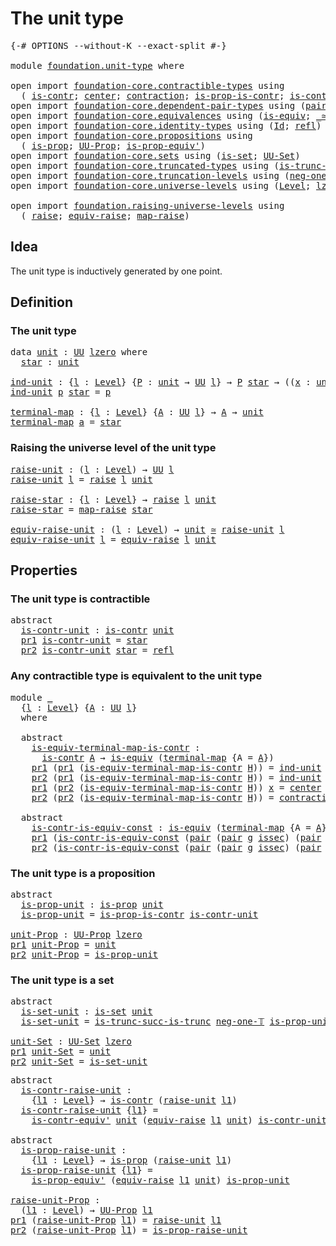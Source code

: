 # The unit type

<pre class="Agda"><a id="26" class="Symbol">{-#</a> <a id="30" class="Keyword">OPTIONS</a> <a id="38" class="Pragma">--without-K</a> <a id="50" class="Pragma">--exact-split</a> <a id="64" class="Symbol">#-}</a>

<a id="69" class="Keyword">module</a> <a id="76" href="foundation.unit-type.html" class="Module">foundation.unit-type</a> <a id="97" class="Keyword">where</a>

<a id="104" class="Keyword">open</a> <a id="109" class="Keyword">import</a> <a id="116" href="foundation-core.contractible-types.html" class="Module">foundation-core.contractible-types</a> <a id="151" class="Keyword">using</a>
  <a id="159" class="Symbol">(</a> <a id="161" href="foundation-core.contractible-types.html#925" class="Function">is-contr</a><a id="169" class="Symbol">;</a> <a id="171" href="foundation-core.contractible-types.html#1018" class="Function">center</a><a id="177" class="Symbol">;</a> <a id="179" href="foundation-core.contractible-types.html#1360" class="Function">contraction</a><a id="190" class="Symbol">;</a> <a id="192" href="foundation-core.contractible-types.html#6546" class="Function">is-prop-is-contr</a><a id="208" class="Symbol">;</a> <a id="210" href="foundation-core.contractible-types.html#3739" class="Function">is-contr-equiv&#39;</a><a id="225" class="Symbol">)</a>
<a id="227" class="Keyword">open</a> <a id="232" class="Keyword">import</a> <a id="239" href="foundation-core.dependent-pair-types.html" class="Module">foundation-core.dependent-pair-types</a> <a id="276" class="Keyword">using</a> <a id="282" class="Symbol">(</a><a id="283" href="foundation-core.dependent-pair-types.html#575" class="InductiveConstructor">pair</a><a id="287" class="Symbol">;</a> <a id="289" href="foundation-core.dependent-pair-types.html#592" class="Field">pr1</a><a id="292" class="Symbol">;</a> <a id="294" href="foundation-core.dependent-pair-types.html#604" class="Field">pr2</a><a id="297" class="Symbol">)</a>
<a id="299" class="Keyword">open</a> <a id="304" class="Keyword">import</a> <a id="311" href="foundation-core.equivalences.html" class="Module">foundation-core.equivalences</a> <a id="340" class="Keyword">using</a> <a id="346" class="Symbol">(</a><a id="347" href="foundation-core.equivalences.html#1542" class="Function">is-equiv</a><a id="355" class="Symbol">;</a> <a id="357" href="foundation-core.equivalences.html#1607" class="Function Operator">_≃_</a><a id="360" class="Symbol">)</a>
<a id="362" class="Keyword">open</a> <a id="367" class="Keyword">import</a> <a id="374" href="foundation-core.identity-types.html" class="Module">foundation-core.identity-types</a> <a id="405" class="Keyword">using</a> <a id="411" class="Symbol">(</a><a id="412" href="foundation-core.identity-types.html#641" class="Datatype">Id</a><a id="414" class="Symbol">;</a> <a id="416" href="foundation-core.identity-types.html#694" class="InductiveConstructor">refl</a><a id="420" class="Symbol">)</a>
<a id="422" class="Keyword">open</a> <a id="427" class="Keyword">import</a> <a id="434" href="foundation-core.propositions.html" class="Module">foundation-core.propositions</a> <a id="463" class="Keyword">using</a>
  <a id="471" class="Symbol">(</a> <a id="473" href="foundation-core.propositions.html#1246" class="Function">is-prop</a><a id="480" class="Symbol">;</a> <a id="482" href="foundation-core.propositions.html#1322" class="Function">UU-Prop</a><a id="489" class="Symbol">;</a> <a id="491" href="foundation-core.propositions.html#4815" class="Function">is-prop-equiv&#39;</a><a id="505" class="Symbol">)</a>
<a id="507" class="Keyword">open</a> <a id="512" class="Keyword">import</a> <a id="519" href="foundation-core.sets.html" class="Module">foundation-core.sets</a> <a id="540" class="Keyword">using</a> <a id="546" class="Symbol">(</a><a id="547" href="foundation-core.sets.html#1099" class="Function">is-set</a><a id="553" class="Symbol">;</a> <a id="555" href="foundation-core.sets.html#1177" class="Function">UU-Set</a><a id="561" class="Symbol">)</a>
<a id="563" class="Keyword">open</a> <a id="568" class="Keyword">import</a> <a id="575" href="foundation-core.truncated-types.html" class="Module">foundation-core.truncated-types</a> <a id="607" class="Keyword">using</a> <a id="613" class="Symbol">(</a><a id="614" href="foundation-core.truncated-types.html#2126" class="Function">is-trunc-succ-is-trunc</a><a id="636" class="Symbol">)</a>
<a id="638" class="Keyword">open</a> <a id="643" class="Keyword">import</a> <a id="650" href="foundation-core.truncation-levels.html" class="Module">foundation-core.truncation-levels</a> <a id="684" class="Keyword">using</a> <a id="690" class="Symbol">(</a><a id="691" href="foundation-core.truncation-levels.html#435" class="Function">neg-one-𝕋</a><a id="700" class="Symbol">)</a>
<a id="702" class="Keyword">open</a> <a id="707" class="Keyword">import</a> <a id="714" href="foundation-core.universe-levels.html" class="Module">foundation-core.universe-levels</a> <a id="746" class="Keyword">using</a> <a id="752" class="Symbol">(</a><a id="753" href="Agda.Primitive.html#597" class="Postulate">Level</a><a id="758" class="Symbol">;</a> <a id="760" href="Agda.Primitive.html#764" class="Primitive">lzero</a><a id="765" class="Symbol">;</a> <a id="767" href="foundation-core.universe-levels.html#222" class="Primitive">UU</a><a id="769" class="Symbol">)</a>

<a id="772" class="Keyword">open</a> <a id="777" class="Keyword">import</a> <a id="784" href="foundation.raising-universe-levels.html" class="Module">foundation.raising-universe-levels</a> <a id="819" class="Keyword">using</a>
  <a id="827" class="Symbol">(</a> <a id="829" href="foundation.raising-universe-levels.html#765" class="Datatype">raise</a><a id="834" class="Symbol">;</a> <a id="836" href="foundation.raising-universe-levels.html#1342" class="Function">equiv-raise</a><a id="847" class="Symbol">;</a> <a id="849" href="foundation.raising-universe-levels.html#830" class="InductiveConstructor">map-raise</a><a id="858" class="Symbol">)</a>
</pre>
## Idea

The unit type is inductively generated by one point.

## Definition

### The unit type

<pre class="Agda"><a id="970" class="Keyword">data</a> <a id="unit"></a><a id="975" href="foundation.unit-type.html#975" class="Datatype">unit</a> <a id="980" class="Symbol">:</a> <a id="982" href="foundation-core.universe-levels.html#222" class="Primitive">UU</a> <a id="985" href="Agda.Primitive.html#764" class="Primitive">lzero</a> <a id="991" class="Keyword">where</a>
  <a id="unit.star"></a><a id="999" href="foundation.unit-type.html#999" class="InductiveConstructor">star</a> <a id="1004" class="Symbol">:</a> <a id="1006" href="foundation.unit-type.html#975" class="Datatype">unit</a>

<a id="ind-unit"></a><a id="1012" href="foundation.unit-type.html#1012" class="Function">ind-unit</a> <a id="1021" class="Symbol">:</a> <a id="1023" class="Symbol">{</a><a id="1024" href="foundation.unit-type.html#1024" class="Bound">l</a> <a id="1026" class="Symbol">:</a> <a id="1028" href="Agda.Primitive.html#597" class="Postulate">Level</a><a id="1033" class="Symbol">}</a> <a id="1035" class="Symbol">{</a><a id="1036" href="foundation.unit-type.html#1036" class="Bound">P</a> <a id="1038" class="Symbol">:</a> <a id="1040" href="foundation.unit-type.html#975" class="Datatype">unit</a> <a id="1045" class="Symbol">→</a> <a id="1047" href="foundation-core.universe-levels.html#222" class="Primitive">UU</a> <a id="1050" href="foundation.unit-type.html#1024" class="Bound">l</a><a id="1051" class="Symbol">}</a> <a id="1053" class="Symbol">→</a> <a id="1055" href="foundation.unit-type.html#1036" class="Bound">P</a> <a id="1057" href="foundation.unit-type.html#999" class="InductiveConstructor">star</a> <a id="1062" class="Symbol">→</a> <a id="1064" class="Symbol">((</a><a id="1066" href="foundation.unit-type.html#1066" class="Bound">x</a> <a id="1068" class="Symbol">:</a> <a id="1070" href="foundation.unit-type.html#975" class="Datatype">unit</a><a id="1074" class="Symbol">)</a> <a id="1076" class="Symbol">→</a> <a id="1078" href="foundation.unit-type.html#1036" class="Bound">P</a> <a id="1080" href="foundation.unit-type.html#1066" class="Bound">x</a><a id="1081" class="Symbol">)</a>
<a id="1083" href="foundation.unit-type.html#1012" class="Function">ind-unit</a> <a id="1092" href="foundation.unit-type.html#1092" class="Bound">p</a> <a id="1094" href="foundation.unit-type.html#999" class="InductiveConstructor">star</a> <a id="1099" class="Symbol">=</a> <a id="1101" href="foundation.unit-type.html#1092" class="Bound">p</a>

<a id="terminal-map"></a><a id="1104" href="foundation.unit-type.html#1104" class="Function">terminal-map</a> <a id="1117" class="Symbol">:</a> <a id="1119" class="Symbol">{</a><a id="1120" href="foundation.unit-type.html#1120" class="Bound">l</a> <a id="1122" class="Symbol">:</a> <a id="1124" href="Agda.Primitive.html#597" class="Postulate">Level</a><a id="1129" class="Symbol">}</a> <a id="1131" class="Symbol">{</a><a id="1132" href="foundation.unit-type.html#1132" class="Bound">A</a> <a id="1134" class="Symbol">:</a> <a id="1136" href="foundation-core.universe-levels.html#222" class="Primitive">UU</a> <a id="1139" href="foundation.unit-type.html#1120" class="Bound">l</a><a id="1140" class="Symbol">}</a> <a id="1142" class="Symbol">→</a> <a id="1144" href="foundation.unit-type.html#1132" class="Bound">A</a> <a id="1146" class="Symbol">→</a> <a id="1148" href="foundation.unit-type.html#975" class="Datatype">unit</a>
<a id="1153" href="foundation.unit-type.html#1104" class="Function">terminal-map</a> <a id="1166" href="foundation.unit-type.html#1166" class="Bound">a</a> <a id="1168" class="Symbol">=</a> <a id="1170" href="foundation.unit-type.html#999" class="InductiveConstructor">star</a>
</pre>
### Raising the universe level of the unit type

<pre class="Agda"><a id="raise-unit"></a><a id="1237" href="foundation.unit-type.html#1237" class="Function">raise-unit</a> <a id="1248" class="Symbol">:</a> <a id="1250" class="Symbol">(</a><a id="1251" href="foundation.unit-type.html#1251" class="Bound">l</a> <a id="1253" class="Symbol">:</a> <a id="1255" href="Agda.Primitive.html#597" class="Postulate">Level</a><a id="1260" class="Symbol">)</a> <a id="1262" class="Symbol">→</a> <a id="1264" href="foundation-core.universe-levels.html#222" class="Primitive">UU</a> <a id="1267" href="foundation.unit-type.html#1251" class="Bound">l</a>
<a id="1269" href="foundation.unit-type.html#1237" class="Function">raise-unit</a> <a id="1280" href="foundation.unit-type.html#1280" class="Bound">l</a> <a id="1282" class="Symbol">=</a> <a id="1284" href="foundation.raising-universe-levels.html#765" class="Datatype">raise</a> <a id="1290" href="foundation.unit-type.html#1280" class="Bound">l</a> <a id="1292" href="foundation.unit-type.html#975" class="Datatype">unit</a>

<a id="raise-star"></a><a id="1298" href="foundation.unit-type.html#1298" class="Function">raise-star</a> <a id="1309" class="Symbol">:</a> <a id="1311" class="Symbol">{</a><a id="1312" href="foundation.unit-type.html#1312" class="Bound">l</a> <a id="1314" class="Symbol">:</a> <a id="1316" href="Agda.Primitive.html#597" class="Postulate">Level</a><a id="1321" class="Symbol">}</a> <a id="1323" class="Symbol">→</a> <a id="1325" href="foundation.raising-universe-levels.html#765" class="Datatype">raise</a> <a id="1331" href="foundation.unit-type.html#1312" class="Bound">l</a> <a id="1333" href="foundation.unit-type.html#975" class="Datatype">unit</a>
<a id="1338" href="foundation.unit-type.html#1298" class="Function">raise-star</a> <a id="1349" class="Symbol">=</a> <a id="1351" href="foundation.raising-universe-levels.html#830" class="InductiveConstructor">map-raise</a> <a id="1361" href="foundation.unit-type.html#999" class="InductiveConstructor">star</a>

<a id="equiv-raise-unit"></a><a id="1367" href="foundation.unit-type.html#1367" class="Function">equiv-raise-unit</a> <a id="1384" class="Symbol">:</a> <a id="1386" class="Symbol">(</a><a id="1387" href="foundation.unit-type.html#1387" class="Bound">l</a> <a id="1389" class="Symbol">:</a> <a id="1391" href="Agda.Primitive.html#597" class="Postulate">Level</a><a id="1396" class="Symbol">)</a> <a id="1398" class="Symbol">→</a> <a id="1400" href="foundation.unit-type.html#975" class="Datatype">unit</a> <a id="1405" href="foundation-core.equivalences.html#1607" class="Function Operator">≃</a> <a id="1407" href="foundation.unit-type.html#1237" class="Function">raise-unit</a> <a id="1418" href="foundation.unit-type.html#1387" class="Bound">l</a>
<a id="1420" href="foundation.unit-type.html#1367" class="Function">equiv-raise-unit</a> <a id="1437" href="foundation.unit-type.html#1437" class="Bound">l</a> <a id="1439" class="Symbol">=</a> <a id="1441" href="foundation.raising-universe-levels.html#1342" class="Function">equiv-raise</a> <a id="1453" href="foundation.unit-type.html#1437" class="Bound">l</a> <a id="1455" href="foundation.unit-type.html#975" class="Datatype">unit</a>
</pre>
## Properties

### The unit type is contractible

<pre class="Agda"><a id="1523" class="Keyword">abstract</a>
  <a id="is-contr-unit"></a><a id="1534" href="foundation.unit-type.html#1534" class="Function">is-contr-unit</a> <a id="1548" class="Symbol">:</a> <a id="1550" href="foundation-core.contractible-types.html#925" class="Function">is-contr</a> <a id="1559" href="foundation.unit-type.html#975" class="Datatype">unit</a>
  <a id="1566" href="foundation-core.dependent-pair-types.html#592" class="Field">pr1</a> <a id="1570" href="foundation.unit-type.html#1534" class="Function">is-contr-unit</a> <a id="1584" class="Symbol">=</a> <a id="1586" href="foundation.unit-type.html#999" class="InductiveConstructor">star</a>
  <a id="1593" href="foundation-core.dependent-pair-types.html#604" class="Field">pr2</a> <a id="1597" href="foundation.unit-type.html#1534" class="Function">is-contr-unit</a> <a id="1611" href="foundation.unit-type.html#999" class="InductiveConstructor">star</a> <a id="1616" class="Symbol">=</a> <a id="1618" href="foundation-core.identity-types.html#694" class="InductiveConstructor">refl</a>
</pre>
### Any contractible type is equivalent to the unit type

<pre class="Agda"><a id="1694" class="Keyword">module</a> <a id="1701" href="foundation.unit-type.html#1701" class="Module">_</a>
  <a id="1705" class="Symbol">{</a><a id="1706" href="foundation.unit-type.html#1706" class="Bound">l</a> <a id="1708" class="Symbol">:</a> <a id="1710" href="Agda.Primitive.html#597" class="Postulate">Level</a><a id="1715" class="Symbol">}</a> <a id="1717" class="Symbol">{</a><a id="1718" href="foundation.unit-type.html#1718" class="Bound">A</a> <a id="1720" class="Symbol">:</a> <a id="1722" href="foundation-core.universe-levels.html#222" class="Primitive">UU</a> <a id="1725" href="foundation.unit-type.html#1706" class="Bound">l</a><a id="1726" class="Symbol">}</a>
  <a id="1730" class="Keyword">where</a>

  <a id="1739" class="Keyword">abstract</a>
    <a id="1752" href="foundation.unit-type.html#1752" class="Function">is-equiv-terminal-map-is-contr</a> <a id="1783" class="Symbol">:</a>
      <a id="1791" href="foundation-core.contractible-types.html#925" class="Function">is-contr</a> <a id="1800" href="foundation.unit-type.html#1718" class="Bound">A</a> <a id="1802" class="Symbol">→</a> <a id="1804" href="foundation-core.equivalences.html#1542" class="Function">is-equiv</a> <a id="1813" class="Symbol">(</a><a id="1814" href="foundation.unit-type.html#1104" class="Function">terminal-map</a> <a id="1827" class="Symbol">{</a><a id="1828" class="Argument">A</a> <a id="1830" class="Symbol">=</a> <a id="1832" href="foundation.unit-type.html#1718" class="Bound">A</a><a id="1833" class="Symbol">})</a>
    <a id="1840" href="foundation-core.dependent-pair-types.html#592" class="Field">pr1</a> <a id="1844" class="Symbol">(</a><a id="1845" href="foundation-core.dependent-pair-types.html#592" class="Field">pr1</a> <a id="1849" class="Symbol">(</a><a id="1850" href="foundation.unit-type.html#1752" class="Function">is-equiv-terminal-map-is-contr</a> <a id="1881" href="foundation.unit-type.html#1881" class="Bound">H</a><a id="1882" class="Symbol">))</a> <a id="1885" class="Symbol">=</a> <a id="1887" href="foundation.unit-type.html#1012" class="Function">ind-unit</a> <a id="1896" class="Symbol">(</a><a id="1897" href="foundation-core.contractible-types.html#1018" class="Function">center</a> <a id="1904" href="foundation.unit-type.html#1881" class="Bound">H</a><a id="1905" class="Symbol">)</a>
    <a id="1911" href="foundation-core.dependent-pair-types.html#604" class="Field">pr2</a> <a id="1915" class="Symbol">(</a><a id="1916" href="foundation-core.dependent-pair-types.html#592" class="Field">pr1</a> <a id="1920" class="Symbol">(</a><a id="1921" href="foundation.unit-type.html#1752" class="Function">is-equiv-terminal-map-is-contr</a> <a id="1952" href="foundation.unit-type.html#1952" class="Bound">H</a><a id="1953" class="Symbol">))</a> <a id="1956" class="Symbol">=</a> <a id="1958" href="foundation.unit-type.html#1012" class="Function">ind-unit</a> <a id="1967" href="foundation-core.identity-types.html#694" class="InductiveConstructor">refl</a>
    <a id="1976" href="foundation-core.dependent-pair-types.html#592" class="Field">pr1</a> <a id="1980" class="Symbol">(</a><a id="1981" href="foundation-core.dependent-pair-types.html#604" class="Field">pr2</a> <a id="1985" class="Symbol">(</a><a id="1986" href="foundation.unit-type.html#1752" class="Function">is-equiv-terminal-map-is-contr</a> <a id="2017" href="foundation.unit-type.html#2017" class="Bound">H</a><a id="2018" class="Symbol">))</a> <a id="2021" href="foundation.unit-type.html#2021" class="Bound">x</a> <a id="2023" class="Symbol">=</a> <a id="2025" href="foundation-core.contractible-types.html#1018" class="Function">center</a> <a id="2032" href="foundation.unit-type.html#2017" class="Bound">H</a>
    <a id="2038" href="foundation-core.dependent-pair-types.html#604" class="Field">pr2</a> <a id="2042" class="Symbol">(</a><a id="2043" href="foundation-core.dependent-pair-types.html#604" class="Field">pr2</a> <a id="2047" class="Symbol">(</a><a id="2048" href="foundation.unit-type.html#1752" class="Function">is-equiv-terminal-map-is-contr</a> <a id="2079" href="foundation.unit-type.html#2079" class="Bound">H</a><a id="2080" class="Symbol">))</a> <a id="2083" class="Symbol">=</a> <a id="2085" href="foundation-core.contractible-types.html#1360" class="Function">contraction</a> <a id="2097" href="foundation.unit-type.html#2079" class="Bound">H</a>

  <a id="2102" class="Keyword">abstract</a>
    <a id="2115" href="foundation.unit-type.html#2115" class="Function">is-contr-is-equiv-const</a> <a id="2139" class="Symbol">:</a> <a id="2141" href="foundation-core.equivalences.html#1542" class="Function">is-equiv</a> <a id="2150" class="Symbol">(</a><a id="2151" href="foundation.unit-type.html#1104" class="Function">terminal-map</a> <a id="2164" class="Symbol">{</a><a id="2165" class="Argument">A</a> <a id="2167" class="Symbol">=</a> <a id="2169" href="foundation.unit-type.html#1718" class="Bound">A</a><a id="2170" class="Symbol">})</a> <a id="2173" class="Symbol">→</a> <a id="2175" href="foundation-core.contractible-types.html#925" class="Function">is-contr</a> <a id="2184" href="foundation.unit-type.html#1718" class="Bound">A</a>
    <a id="2190" href="foundation-core.dependent-pair-types.html#592" class="Field">pr1</a> <a id="2194" class="Symbol">(</a><a id="2195" href="foundation.unit-type.html#2115" class="Function">is-contr-is-equiv-const</a> <a id="2219" class="Symbol">(</a><a id="2220" href="foundation-core.dependent-pair-types.html#575" class="InductiveConstructor">pair</a> <a id="2225" class="Symbol">(</a><a id="2226" href="foundation-core.dependent-pair-types.html#575" class="InductiveConstructor">pair</a> <a id="2231" href="foundation.unit-type.html#2231" class="Bound">g</a> <a id="2233" href="foundation.unit-type.html#2233" class="Bound">issec</a><a id="2238" class="Symbol">)</a> <a id="2240" class="Symbol">(</a><a id="2241" href="foundation-core.dependent-pair-types.html#575" class="InductiveConstructor">pair</a> <a id="2246" href="foundation.unit-type.html#2246" class="Bound">h</a> <a id="2248" href="foundation.unit-type.html#2248" class="Bound">isretr</a><a id="2254" class="Symbol">)))</a> <a id="2258" class="Symbol">=</a> <a id="2260" href="foundation.unit-type.html#2246" class="Bound">h</a> <a id="2262" href="foundation.unit-type.html#999" class="InductiveConstructor">star</a>
    <a id="2271" href="foundation-core.dependent-pair-types.html#604" class="Field">pr2</a> <a id="2275" class="Symbol">(</a><a id="2276" href="foundation.unit-type.html#2115" class="Function">is-contr-is-equiv-const</a> <a id="2300" class="Symbol">(</a><a id="2301" href="foundation-core.dependent-pair-types.html#575" class="InductiveConstructor">pair</a> <a id="2306" class="Symbol">(</a><a id="2307" href="foundation-core.dependent-pair-types.html#575" class="InductiveConstructor">pair</a> <a id="2312" href="foundation.unit-type.html#2312" class="Bound">g</a> <a id="2314" href="foundation.unit-type.html#2314" class="Bound">issec</a><a id="2319" class="Symbol">)</a> <a id="2321" class="Symbol">(</a><a id="2322" href="foundation-core.dependent-pair-types.html#575" class="InductiveConstructor">pair</a> <a id="2327" href="foundation.unit-type.html#2327" class="Bound">h</a> <a id="2329" href="foundation.unit-type.html#2329" class="Bound">isretr</a><a id="2335" class="Symbol">)))</a> <a id="2339" class="Symbol">=</a> <a id="2341" href="foundation.unit-type.html#2329" class="Bound">isretr</a>
</pre>
### The unit type is a proposition

<pre class="Agda"><a id="2397" class="Keyword">abstract</a>
  <a id="is-prop-unit"></a><a id="2408" href="foundation.unit-type.html#2408" class="Function">is-prop-unit</a> <a id="2421" class="Symbol">:</a> <a id="2423" href="foundation-core.propositions.html#1246" class="Function">is-prop</a> <a id="2431" href="foundation.unit-type.html#975" class="Datatype">unit</a>
  <a id="2438" href="foundation.unit-type.html#2408" class="Function">is-prop-unit</a> <a id="2451" class="Symbol">=</a> <a id="2453" href="foundation-core.contractible-types.html#6546" class="Function">is-prop-is-contr</a> <a id="2470" href="foundation.unit-type.html#1534" class="Function">is-contr-unit</a>

<a id="unit-Prop"></a><a id="2485" href="foundation.unit-type.html#2485" class="Function">unit-Prop</a> <a id="2495" class="Symbol">:</a> <a id="2497" href="foundation-core.propositions.html#1322" class="Function">UU-Prop</a> <a id="2505" href="Agda.Primitive.html#764" class="Primitive">lzero</a>
<a id="2511" href="foundation-core.dependent-pair-types.html#592" class="Field">pr1</a> <a id="2515" href="foundation.unit-type.html#2485" class="Function">unit-Prop</a> <a id="2525" class="Symbol">=</a> <a id="2527" href="foundation.unit-type.html#975" class="Datatype">unit</a>
<a id="2532" href="foundation-core.dependent-pair-types.html#604" class="Field">pr2</a> <a id="2536" href="foundation.unit-type.html#2485" class="Function">unit-Prop</a> <a id="2546" class="Symbol">=</a> <a id="2548" href="foundation.unit-type.html#2408" class="Function">is-prop-unit</a>
</pre>
### The unit type is a set

<pre class="Agda"><a id="2602" class="Keyword">abstract</a>
  <a id="is-set-unit"></a><a id="2613" href="foundation.unit-type.html#2613" class="Function">is-set-unit</a> <a id="2625" class="Symbol">:</a> <a id="2627" href="foundation-core.sets.html#1099" class="Function">is-set</a> <a id="2634" href="foundation.unit-type.html#975" class="Datatype">unit</a>
  <a id="2641" href="foundation.unit-type.html#2613" class="Function">is-set-unit</a> <a id="2653" class="Symbol">=</a> <a id="2655" href="foundation-core.truncated-types.html#2126" class="Function">is-trunc-succ-is-trunc</a> <a id="2678" href="foundation-core.truncation-levels.html#435" class="Function">neg-one-𝕋</a> <a id="2688" href="foundation.unit-type.html#2408" class="Function">is-prop-unit</a>

<a id="unit-Set"></a><a id="2702" href="foundation.unit-type.html#2702" class="Function">unit-Set</a> <a id="2711" class="Symbol">:</a> <a id="2713" href="foundation-core.sets.html#1177" class="Function">UU-Set</a> <a id="2720" href="Agda.Primitive.html#764" class="Primitive">lzero</a>
<a id="2726" href="foundation-core.dependent-pair-types.html#592" class="Field">pr1</a> <a id="2730" href="foundation.unit-type.html#2702" class="Function">unit-Set</a> <a id="2739" class="Symbol">=</a> <a id="2741" href="foundation.unit-type.html#975" class="Datatype">unit</a>
<a id="2746" href="foundation-core.dependent-pair-types.html#604" class="Field">pr2</a> <a id="2750" href="foundation.unit-type.html#2702" class="Function">unit-Set</a> <a id="2759" class="Symbol">=</a> <a id="2761" href="foundation.unit-type.html#2613" class="Function">is-set-unit</a>
</pre>
<pre class="Agda"><a id="2786" class="Keyword">abstract</a>
  <a id="is-contr-raise-unit"></a><a id="2797" href="foundation.unit-type.html#2797" class="Function">is-contr-raise-unit</a> <a id="2817" class="Symbol">:</a>
    <a id="2823" class="Symbol">{</a><a id="2824" href="foundation.unit-type.html#2824" class="Bound">l1</a> <a id="2827" class="Symbol">:</a> <a id="2829" href="Agda.Primitive.html#597" class="Postulate">Level</a><a id="2834" class="Symbol">}</a> <a id="2836" class="Symbol">→</a> <a id="2838" href="foundation-core.contractible-types.html#925" class="Function">is-contr</a> <a id="2847" class="Symbol">(</a><a id="2848" href="foundation.unit-type.html#1237" class="Function">raise-unit</a> <a id="2859" href="foundation.unit-type.html#2824" class="Bound">l1</a><a id="2861" class="Symbol">)</a>
  <a id="2865" href="foundation.unit-type.html#2797" class="Function">is-contr-raise-unit</a> <a id="2885" class="Symbol">{</a><a id="2886" href="foundation.unit-type.html#2886" class="Bound">l1</a><a id="2888" class="Symbol">}</a> <a id="2890" class="Symbol">=</a>
    <a id="2896" href="foundation-core.contractible-types.html#3739" class="Function">is-contr-equiv&#39;</a> <a id="2912" href="foundation.unit-type.html#975" class="Datatype">unit</a> <a id="2917" class="Symbol">(</a><a id="2918" href="foundation.raising-universe-levels.html#1342" class="Function">equiv-raise</a> <a id="2930" href="foundation.unit-type.html#2886" class="Bound">l1</a> <a id="2933" href="foundation.unit-type.html#975" class="Datatype">unit</a><a id="2937" class="Symbol">)</a> <a id="2939" href="foundation.unit-type.html#1534" class="Function">is-contr-unit</a>

<a id="2954" class="Keyword">abstract</a>
  <a id="is-prop-raise-unit"></a><a id="2965" href="foundation.unit-type.html#2965" class="Function">is-prop-raise-unit</a> <a id="2984" class="Symbol">:</a>
    <a id="2990" class="Symbol">{</a><a id="2991" href="foundation.unit-type.html#2991" class="Bound">l1</a> <a id="2994" class="Symbol">:</a> <a id="2996" href="Agda.Primitive.html#597" class="Postulate">Level</a><a id="3001" class="Symbol">}</a> <a id="3003" class="Symbol">→</a> <a id="3005" href="foundation-core.propositions.html#1246" class="Function">is-prop</a> <a id="3013" class="Symbol">(</a><a id="3014" href="foundation.unit-type.html#1237" class="Function">raise-unit</a> <a id="3025" href="foundation.unit-type.html#2991" class="Bound">l1</a><a id="3027" class="Symbol">)</a>
  <a id="3031" href="foundation.unit-type.html#2965" class="Function">is-prop-raise-unit</a> <a id="3050" class="Symbol">{</a><a id="3051" href="foundation.unit-type.html#3051" class="Bound">l1</a><a id="3053" class="Symbol">}</a> <a id="3055" class="Symbol">=</a>
    <a id="3061" href="foundation-core.propositions.html#4815" class="Function">is-prop-equiv&#39;</a> <a id="3076" class="Symbol">(</a><a id="3077" href="foundation.raising-universe-levels.html#1342" class="Function">equiv-raise</a> <a id="3089" href="foundation.unit-type.html#3051" class="Bound">l1</a> <a id="3092" href="foundation.unit-type.html#975" class="Datatype">unit</a><a id="3096" class="Symbol">)</a> <a id="3098" href="foundation.unit-type.html#2408" class="Function">is-prop-unit</a>

<a id="raise-unit-Prop"></a><a id="3112" href="foundation.unit-type.html#3112" class="Function">raise-unit-Prop</a> <a id="3128" class="Symbol">:</a>
  <a id="3132" class="Symbol">(</a><a id="3133" href="foundation.unit-type.html#3133" class="Bound">l1</a> <a id="3136" class="Symbol">:</a> <a id="3138" href="Agda.Primitive.html#597" class="Postulate">Level</a><a id="3143" class="Symbol">)</a> <a id="3145" class="Symbol">→</a> <a id="3147" href="foundation-core.propositions.html#1322" class="Function">UU-Prop</a> <a id="3155" href="foundation.unit-type.html#3133" class="Bound">l1</a>
<a id="3158" href="foundation-core.dependent-pair-types.html#592" class="Field">pr1</a> <a id="3162" class="Symbol">(</a><a id="3163" href="foundation.unit-type.html#3112" class="Function">raise-unit-Prop</a> <a id="3179" href="foundation.unit-type.html#3179" class="Bound">l1</a><a id="3181" class="Symbol">)</a> <a id="3183" class="Symbol">=</a> <a id="3185" href="foundation.unit-type.html#1237" class="Function">raise-unit</a> <a id="3196" href="foundation.unit-type.html#3179" class="Bound">l1</a>
<a id="3199" href="foundation-core.dependent-pair-types.html#604" class="Field">pr2</a> <a id="3203" class="Symbol">(</a><a id="3204" href="foundation.unit-type.html#3112" class="Function">raise-unit-Prop</a> <a id="3220" href="foundation.unit-type.html#3220" class="Bound">l1</a><a id="3222" class="Symbol">)</a> <a id="3224" class="Symbol">=</a> <a id="3226" href="foundation.unit-type.html#2965" class="Function">is-prop-raise-unit</a>
</pre>